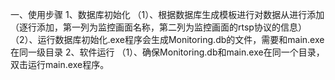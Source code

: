 一、使用步骤
1、数据库初始化
  （1）、根据数据库生成模板进行对数据从进行添加（逐行添加，第一列为监控画面名称，第二列为监控画面的rtsp协议的信息）
  （2）、运行数据库初始化.exe程序会生成Monitoring.db的文件，需要和main.exe在同一级目录
2、软件运行
  （1）、确保Monitoring.db和main.exe在同一个目录，双击运行main.exe程序。
